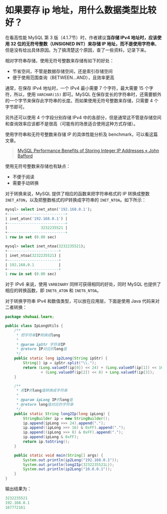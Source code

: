 #  如果要存 ip 地址，用什么数据类型比较好？

在看高性能 MySQL 第 3 版（4.1.7节）时，作者建议**当存储 IPv4 地址时，应该使用 32 位的无符号整数（UNSIGNED INT）来存储 IP 地址，而不是使用字符串**。但是没有给出具体原因。为了搞清楚这个原因，查了一些资料，记录下来。

相对字符串存储，使用无符号整数来存储有如下的好处：

- 节省空间，不管是数据存储空间，还是索引存储空间
- 便于使用范围查询（BETWEEN...AND），且效率更高

通常，在保存 IPv4 地址时，一个 IPv4 最小需要 7 个字符，最大需要 15 个字符，所以，使用 `VARCHAR(15)` 即可。MySQL 在保存变长的字符串时，还需要额外的一个字节来保存此字符串的长度。而如果使用无符号整数来存储，只需要 4 个字节即可。

另外还可以使用 4 个字段分别存储 IPv4 中的各部分，但是通常这不管是存储空间和查询效率应该都不是很高（可能有的场景适合使用这种方式存储）。

使用字符串和无符号整数来存储 IP 的具体性能分析及 benchmark，可以看这篇文章。

> [MySQL Performance Benefits of Storing Integer IP Addresses « John Bafford](https://bafford.com/2009/03/09/mysql-performance-benefits-of-storing-integer-ip-addresses/)

使用无符号整数来存储也有缺点：

- 不便于阅读
- 需要手动转换

对于转换来说，MySQL 提供了相应的函数来把字符串格式的 IP 转换成整数 `INET_ATON`，以及把整数格式的IP转换成字符串的 `INET_NTOA`。如下所示：

```sql
mysql> select inet_aton('192.168.0.1');
+--------------------------+
| inet_aton('192.168.0.1') |
+--------------------------+
|               3232235521 |
+--------------------------+
1 row in set (0.00 sec)

mysql> select inet_ntoa(3232235521);
+-----------------------+
| inet_ntoa(3232235521) |
+-----------------------+
| 192.168.0.1           |
+-----------------------+
1 row in set (0.00 sec)
```

对于 IPv6 来说，使用 `VARBINARY` 同样可获得相同的好处，同时 MySQL 也提供了相应的转换函数，即 `INET6_ATON` 和 `INET6_NTOA`。

对于转换字符串 IPv4 和数值类型，可以放在应用层，下面是使用 Java 代码来对二者转换：

```java
package shuhuai.learn;

public class IpLongUtils {
    /**
     * 把字符串IP转换成long
     *
     * @param ipStr 字符串IP
     * @return IP对应的long值
     */
    public static long ip2Long(String ipStr) {
        String[] ip = ipStr.split("\\.");
        return (Long.valueOf(ip[0]) << 24) + (Long.valueOf(ip[1]) << 16)
                + (Long.valueOf(ip[2]) << 8) + Long.valueOf(ip[3]);
    }

    /**
     * 把IP的long值转换成字符串
     *
     * @param ipLong IP的long值
     * @return long值对应的字符串
     */
    public static String long2Ip(long ipLong) {
        StringBuilder ip = new StringBuilder();
        ip.append(ipLong >>> 24).append(".");
        ip.append((ipLong >>> 16) & 0xFF).append(".");
        ip.append((ipLong >>> 8) & 0xFF).append(".");
        ip.append(ipLong & 0xFF);
        return ip.toString();
    }

    public static void main(String[] args) {
        System.out.println(ip2Long("192.168.0.1"));
        System.out.println(long2Ip(3232235521L));
        System.out.println(ip2Long("10.0.0.1"));
    }
}
```

输出结果为：

```java
3232235521
192.168.0.1
167772161
```